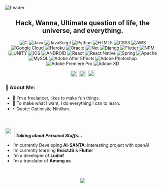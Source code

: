 ![header](https://capsule-render.vercel.app/api?type=cylinder&color=timeGradient&height=150&section=header&text=Hacanna42&fontSize=90)
<!--
==================== Header session ========================
-->
<div align="center">
<h2>Hack, Wanna, Ultimate question of life, the universe, and everything.</h2>


![C](https://img.shields.io/badge/c-%2300599C.svg?style=plastic&logo=c&logoColor=white) ![Java](https://img.shields.io/badge/java-%23ED8B00.svg?style=plastic&logo=java&logoColor=white) ![JavaScript](https://img.shields.io/badge/javascript-%23323330.svg?style=plastic&logo=javascript&logoColor=%23F7DF1E) ![Python](https://img.shields.io/badge/python-3670A0?style=plastic&logo=python&logoColor=ffdd54) ![HTML5](https://img.shields.io/badge/html5-%23E34F26.svg?style=plastic&logo=html5&logoColor=white) ![CSS3](https://img.shields.io/badge/css3-%231572B6.svg?style=plastic&logo=css3&logoColor=white) ![AWS](https://img.shields.io/badge/AWS-%23FF9900.svg?style=plastic&logo=amazon-aws&logoColor=white) ![Google Cloud](https://img.shields.io/badge/Google%20Cloud-%234285F4.svg?style=plastic&logo=google-cloud&logoColor=white) ![Heroku](https://img.shields.io/badge/heroku-%23430098.svg?style=plastic&logo=heroku&logoColor=white) ![Oracle](https://img.shields.io/badge/Oracle-F80000?style=plastic&logo=oracle&logoColor=white) ![.Net](https://img.shields.io/badge/.NET-5C2D91?style=plastic&logo=.net&logoColor=white) ![Django](https://img.shields.io/badge/django-%23092E20.svg?style=plastic&logo=django&logoColor=white) ![Flutter](https://img.shields.io/badge/Flutter-%2302569B.svg?style=plastic&logo=Flutter&logoColor=white) ![NPM](https://img.shields.io/badge/NPM-%23000000.svg?style=plastic&logo=npm&logoColor=white) ![UNITY](https://img.shields.io/badge/Unity-%2320232a.svg?style=plastic&logo=unity&logoColor=white) ![IOS](https://img.shields.io/badge/IOS-%2320232a.svg?style=plastic&logo=apple&logoColor=white) ![ANDROID](https://img.shields.io/badge/android-%2320232a.svg?style=plastic&logo=android&logoColor=%a4c639) ![React](https://img.shields.io/badge/react-%2320232a.svg?style=plastic&logo=react&logoColor=%2361DAFB) ![React Native](https://img.shields.io/badge/react_native-%2320232a.svg?style=plastic&logo=react&logoColor=%2361DAFB) ![Spring](https://img.shields.io/badge/spring-%236DB33F.svg?style=plastic&logo=spring&logoColor=white) ![Apache](https://img.shields.io/badge/apache-%23D42029.svg?style=plastic&logo=apache&logoColor=white) ![MySQL](https://img.shields.io/badge/mysql-%2300f.svg?style=plastic&logo=mysql&logoColor=white) ![Adobe After Effects](https://img.shields.io/badge/Adobe%20After%20Effects-9999FF.svg?style=plastic&logo=Adobe%20After%20Effects&logoColor=white) ![Adobe Photoshop](https://img.shields.io/badge/adobephotoshop-%2331A8FF.svg?style=plastic&logo=adobephotoshop&logoColor=white) ![Adobe Premiere Pro](https://img.shields.io/badge/Adobe%20Premiere%20Pro-9999FF.svg?style=plastic&logo=Adobe%20Premiere%20Pro&logoColor=white) ![Adobe XD](https://img.shields.io/badge/Adobe%20XD-470137?style=plastic&logo=Adobe%20XD&logoColor=#FF61F6)
  
  </div>

<!--
==================== Body session ========================
-->

<p align="center">
<a href="https://www.youtube.com/@hista" target="blank"><img align="center" src="https://cdn.jsdelivr.net/npm/simple-icons@3.0.1/icons/youtube.svg" alt="apoorvtyagi" height="20" width="20" /></a>&nbsp;
<a href="https://github.com/hacanna42" target="blank"><img align="center" src="https://cdn.jsdelivr.net/npm/simple-icons@3.0.1/icons/github.svg" alt="apoorvtyagi" height="20" width="20" /></a>&nbsp;
<a href="https://instagram.com/24annac"><img align="center" alt="Instagram" width="22px" src="https://cdn.jsdelivr.net/npm/simple-icons@3.0.1/icons/instagram.svg" /></a>
</p>

### 🤵 About Me:
- 🏦 I'm a freelancer, likes to make fun things.
- 🌱 To make what I want, I do everything I can to learn.
- ⚡ Quote: Optimistic Nihilism.


<br><br>
<img src="https://media.giphy.com/media/ObNTw8Uzwy6KQ/giphy.gif" width="30px">&nbsp;***Talking about Personal Stuffs...***<br>
- I’m currently Developing **AI-SANTA**: interesting project with openAI<br>
- I’m currently learning **ReactJS** & **Flutter**<br>
- I'm a developer of **Ludinf**<br>
- I'm a translator of **Among us**<br><br><br>
<div align="center">


![](https://github-readme-streak-stats.herokuapp.com/?user=Hacanna42&theme=buefy&hide_border=false)</div>


